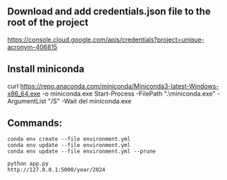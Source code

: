 ## Download and add credentials.json file to the root of the project

https://console.cloud.google.com/apis/credentials?project=unique-acronym-406815

## Install miniconda

curl https://repo.anaconda.com/miniconda/Miniconda3-latest-Windows-x86_64.exe -o miniconda.exe
Start-Process -FilePath ".\miniconda.exe" -ArgumentList "/S" -Wait
del miniconda.exe

## Commands:

```
conda env create --file environment.yml
conda env update --file environment.yml
conda env update --file environment.yml --prune

python app.py
http://127.0.0.1:5000/year/2024
```
